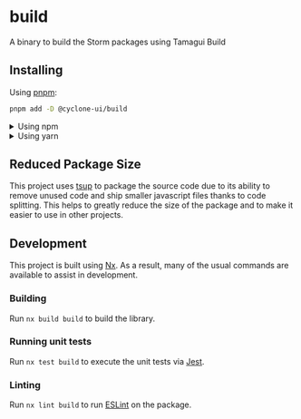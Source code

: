 <!-- START header -->
<!-- END header -->

# build

A binary to build the Storm packages using Tamagui Build

<!-- START doctoc -->
<!-- END doctoc -->

## Installing

Using [pnpm](http://pnpm.io):

```bash
pnpm add -D @cyclone-ui/build
```

<details>
  <summary>Using npm</summary>

```bash
npm install -D @cyclone-ui/build
```

</details>

<details>
  <summary>Using yarn</summary>

```bash
yarn add -D @cyclone-ui/build
```

</details>

## Reduced Package Size

This project uses [tsup](https://tsup.egoist.dev/) to package the source code due to its ability to remove unused code and ship smaller javascript files thanks to code splitting. This helps to greatly reduce the size of the package and to make it easier to use in other projects.

## Development

This project is built using [Nx](https://nx.dev). As a result, many of the usual commands are available to assist in development.

### Building

Run `nx build build` to build the library.

### Running unit tests

Run `nx test build` to execute the unit tests via [Jest](https://jestjs.io).

### Linting

Run `nx lint build` to run [ESLint](https://eslint.org/) on the package.

<!-- START footer -->
<!-- END footer -->
